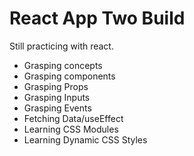 # React App Two Build

Still practicing with react.
- Grasping concepts
- Grasping components
- Grasping Props
- Grasping Inputs
- Grasping Events
- Fetching Data/useEffect
- Learning CSS Modules
- Learning Dynamic CSS Styles